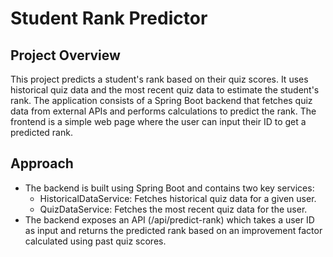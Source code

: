 # Student Rank Predictor
## Project Overview
This project predicts a student's rank based on their quiz scores. It uses historical quiz data and the most recent quiz data to estimate the student's rank. The application consists of a Spring Boot backend that fetches quiz data from external APIs and performs calculations to predict the rank. The frontend is a simple web page where the user can input their ID to get a predicted rank.
## Approach
- The backend is built using Spring Boot and contains two key services:
    - HistoricalDataService: Fetches historical quiz data for a given user.
    - QuizDataService: Fetches the most recent quiz data for the user.
- The backend exposes an API (/api/predict-rank) which takes a user ID as input and returns the predicted rank based on an improvement factor calculated using past quiz scores.
## 
